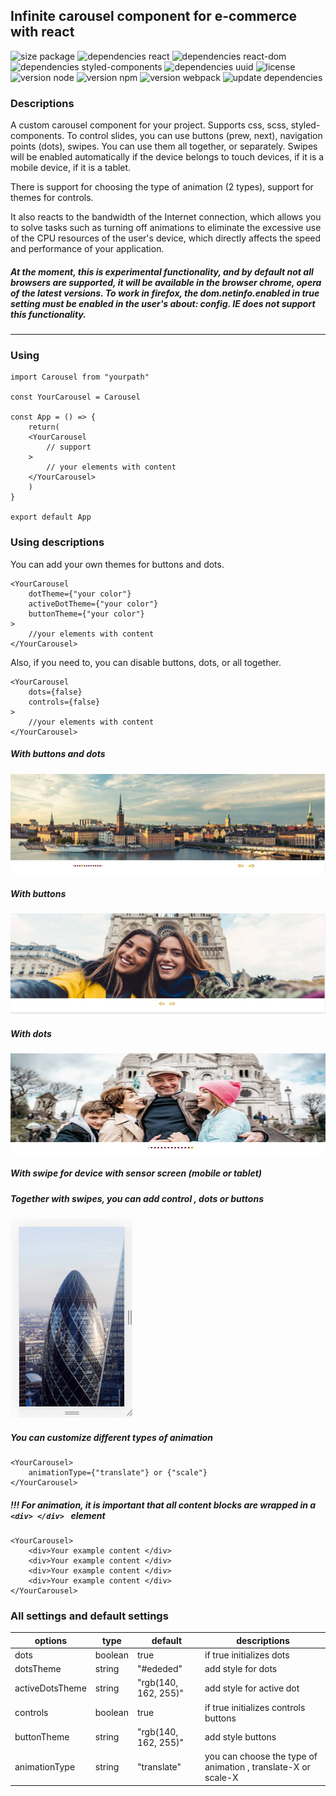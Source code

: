 ## Infinite carousel component for e-commerce with react

![size package](https://img.shields.io/static/v1?label=<size>&message=<14.8KiB>&color=brightgreen)
![dependencies react](https://img.shields.io/static/v1?label=<react>&message=<17.0.1>&color=blue)
![dependencies react-dom](https://img.shields.io/static/v1?label=<react-dom>&message=<17.0.1>&color=blue)
![dependencies styled-components](https://img.shields.io/static/v1?label=<styled-components>&message=<5.2.1>&color=yellow)
![dependencies uuid](https://img.shields.io/static/v1?label=<uuid>&message=<8.3.2>&color=orange)
![license](https://img.shields.io/static/v1?label=<license>&message=<MIT>&color=green)
![version node](https://img.shields.io/static/v1?label=<node>&message=<12.18.4>&color=brightgreen)
![version npm](https://img.shields.io/static/v1?label=<npm>&message=<6.14.6>&color=red)
![version webpack](https://img.shields.io/static/v1?label=<webpack>&message=<5.21.2>&color=blue)
![update dependencies](https://img.shields.io/static/v1?label=<dependencies>&message=<up-to-date>&color=brightgreen)

### Descriptions

A custom carousel component for your project. Supports css, scss, styled-components. To control slides, you can use buttons (prew, next), navigation points (dots), swipes. You can use them all together, or separately. Swipes will be enabled automatically if the device belongs to touch devices, if it is a mobile device, if it is a tablet.

There is support for choosing the type of animation (2 types), support for themes for controls.

It also reacts to the bandwidth of the Internet connection, which allows you to solve tasks such as turning off animations to eliminate the excessive use of the CPU resources of the user's device, which directly affects the speed and performance of your application.

##### At the moment, this is experimental functionality, and by default not all browsers are supported, it will be available in the browser chrome, opera of the latest versions. To work in firefox, the dom.netinfo.enabled in true setting must be enabled in the user's about: config. IE does not support this functionality.

---

### Using

```
import Carousel from "yourpath"

const YourCarousel = Carousel

const App = () => {
	return(
	<YourCarousel
		// support
	>
		// your elements with content
	</YourCarousel>
	)
}

export default App
```

### Using descriptions

You can add your own themes for buttons and dots.

```
<YourCarousel
	dotTheme={"your color"}
	activeDotTheme={"your color"}
	buttonTheme={"your color"}
>
	//your elements with content
</YourCarousel>
```

Also, if you need to, you can disable buttons, dots, or all together.

```
<YourCarousel
	dots={false}
	controls={false}
>
	//your elements with content
</YourCarousel>
```

##### With buttons and dots

![with buttons and dots](./imageForReadme/withDotsAndButtons.jpg)

##### With buttons

![with buttons](./imageForReadme/withButtons.jpg)

##### With dots

![with dots](./imageForReadme/withDots.jpg)

##### With swipe for device with sensor screen (mobile or tablet)

##### Together with swipes, you can add control , dots or buttons

![for sensor screen](./imageForReadme/withSensorScreen.jpg)

##### You can customize different types of animation

```
<YourCarousel>
	animationType={"translate"} or {"scale"}
</YourCarousel>
```

##### !!! For animation, it is important that all content blocks are wrapped in a `<div> </div> ` element

```
<YourCarousel>
	<div>Your example content </div>
	<div>Your example content </div>
	<div>Your example content </div>
	<div>Your example content </div>
</YourCarousel>
```

### All settings and default settings

| options         | type    | default              | descriptions                                                  |
| --------------- | ------- | -------------------- | ------------------------------------------------------------- |
| dots            | boolean | true                 | if true initializes dots                                      |
| dotsTheme       | string  | "#ededed"            | add style for dots                                            |
| activeDotsTheme | string  | "rgb(140, 162, 255)" | add style for active dot                                      |
| controls        | boolean | true                 | if true initializes controls buttons                          |
| buttonTheme     | string  | "rgb(140, 162, 255)" | add style buttons                                             |
| animationType   | string  | "translate"          | you can choose the type of animation , translate-X or scale-X |

